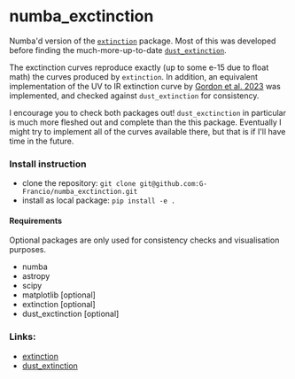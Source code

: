 # numba_exctinction
Numba'd version of the [`extinction`](https://github.com/kbarbary/extinction) package. Most of this was developed before finding the much-more-up-to-date [`dust_extinction`](https://github.com/karllark/dust_extinction).

The exctinction curves reproduce exactly (up to some e-15 due to float math) the curves produced by `extinction`. In addition, an equivalent implementation of the UV to IR extinction curve by [Gordon et al. 2023](https://ui.adsabs.harvard.edu/abs/2023ApJ...950...86G/abstract) was implemented, and checked against `dust_extinction` for consistency.

I encourage you to check both packages out! `dust_exctinction` in particular is much more fleshed out and complete than the this package. Eventually I might try to implement all of the curves available there, but that is if I'll have time in the future.

### Install instruction
- clone the repository: `git clone git@github.com:G-Francio/numba_exctinction.git`
- install as local package: `pip install -e .`

#### Requirements
Optional packages are only used for consistency checks and visualisation purposes.
- numba
- astropy
- scipy
- matplotlib [optional]
- extinction [optional]
- dust_exctinction [optional]

### Links:
- [extinction](https://github.com/kbarbary/extinction)
- [dust_extinction](https://github.com/karllark/dust_extinction)
